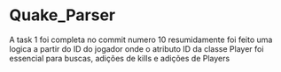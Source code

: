 # Quake_Parser
A task 1 foi completa no commit numero 10 
  resumidamente foi feito uma logica a partir do ID do jogador onde o atributo ID da classe Player foi essencial para buscas, adições de kills e adições de Players
